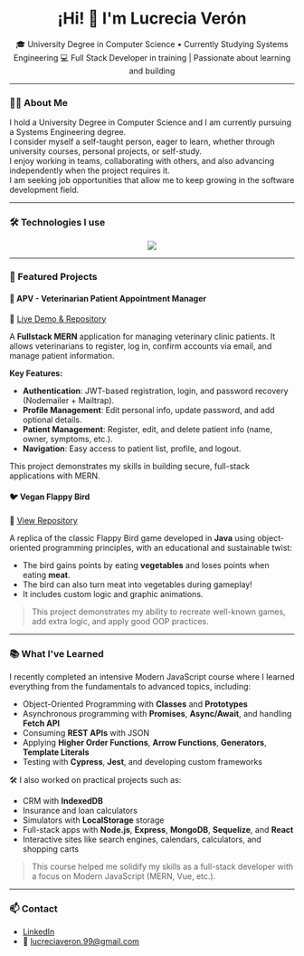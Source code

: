 <h1 align="center">¡Hi! 👋 I'm Lucrecia Verón</h1>

<p align="center">
🎓 University Degree in Computer Science • Currently Studying Systems Engineering  
💻 Full Stack Developer in training | Passionate about learning and building
</p>

---

### 🙋‍♀️ About Me

I hold a University Degree in Computer Science and I am currently pursuing a Systems Engineering degree.  
I consider myself a self-taught person, eager to learn, whether through university courses, personal projects, or self-study.  
I enjoy working in teams, collaborating with others, and also advancing independently when the project requires it.  
I am seeking job opportunities that allow me to keep growing in the software development field.

---

### 🛠️ Technologies I use

<div align="center">
  <img src="https://skillicons.dev/icons?i=java,python,javascript,html,css,php,mysql,postgres,git,github,vscode,wordpress,nodejs,react,typescript" />
</div>

---

### 🚀 Featured Projects

#### 🐾 APV - Veterinarian Patient Appointment Manager  
📎 [Live Demo & Repository](https://github.com/LucreciaVeron/apv_frontend_deploy)

A **Fullstack MERN** application for managing veterinary clinic patients. It allows veterinarians to register, log in, confirm accounts via email, and manage patient information.

**Key Features:**
- **Authentication**: JWT-based registration, login, and password recovery (Nodemailer + Mailtrap).
- **Profile Management**: Edit personal info, update password, and add optional details.
- **Patient Management**: Register, edit, and delete patient info (name, owner, symptoms, etc.).
- **Navigation**: Easy access to patient list, profile, and logout.

This project demonstrates my skills in building secure, full-stack applications with MERN.

#### 🐦 Vegan Flappy Bird
📎 [View Repository](https://github.com/LucreciaVeron/Vegan-Flappy-Bird)

A replica of the classic Flappy Bird game developed in **Java** using object-oriented programming principles, with an educational and sustainable twist:

- The bird gains points by eating **vegetables** and loses points when eating **meat**.
- The bird can also turn meat into vegetables during gameplay!
- It includes custom logic and graphic animations.

> This project demonstrates my ability to recreate well-known games, add extra logic, and apply good OOP practices.

---

### 📚 What I've Learned

I recently completed an intensive Modern JavaScript course where I learned everything from the fundamentals to advanced topics, including:

- Object-Oriented Programming with **Classes** and **Prototypes**
- Asynchronous programming with **Promises**, **Async/Await**, and handling **Fetch API**
- Consuming **REST APIs** with JSON
- Applying **Higher Order Functions**, **Arrow Functions**, **Generators**, **Template Literals**
- Testing with **Cypress**, **Jest**, and developing custom frameworks

🛠️ I also worked on practical projects such as:

- CRM with **IndexedDB**
- Insurance and loan calculators
- Simulators with **LocalStorage** storage
- Full-stack apps with **Node.js**, **Express**, **MongoDB**, **Sequelize**, and **React**
- Interactive sites like search engines, calendars, calculators, and shopping carts

> This course helped me solidify my skills as a full-stack developer with a focus on Modern JavaScript (MERN, Vue, etc.).

---

### 📫 Contact

- [LinkedIn](https://linkedin.com/in/lucreciaveron)
- 📧 lucreciaveron.99@gmail.com 
